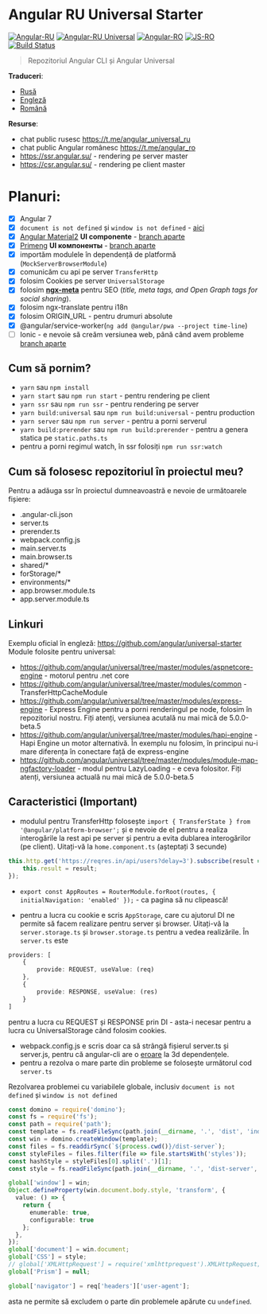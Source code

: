 # Angular RU Universal Starter
[![Angular-RU](https://img.shields.io/badge/Telegram_chat:-Angular_RU-216bc1.svg?style=flat)](https://t.me/angular_ru) [![Angular-RU Universal](https://img.shields.io/badge/Telegram_chat:-Angular_RU_Universal-14b102.svg?style=flat)](https://t.me/angular_universal_ru) [![Angular-RO](https://img.shields.io/badge/Telegram_chat:-Angular_RO-14b102.svg?style=flat)](https://t.me/angular_ro) [![JS-RO](https://img.shields.io/badge/Telegram:-JS_RO-14b102.svg?style=flat)](https://t.me/js_ro) [![Build Status](https://semaphoreci.com/api/v1/angularru/angular-universal-starter/branches/master/badge.svg)](https://semaphoreci.com/angularru/angular-universal-starter)

> Repozitoriul Angular CLI și Angular Universal

**Traduceri**:
- [Rusă](./README-RU.md)
- [Engleză](./README.md)
- [Română](./README-RO.md)

**Resurse**:
- chat public rusesc https://t.me/angular_universal_ru
- chat public Angular românesc https://t.me/angular_ro
- https://ssr.angular.su/ - rendering pe server master
- https://csr.angular.su/ - rendering pe client master

# Planuri: 
- [x] Angular 7
- [x] `document is not defined` și `window is not defined` - [aici](./defined.md)
- [x] [Angular Material2](https://material.angular.io/) **UI componente** - [branch aparte](https://github.com/Angular-RU/angular-universal-starter/tree/material2)
- [x] [Primeng](https://www.primefaces.org/primeng/) **UI компоненты** - [branch aparte](https://github.com/Angular-RU/angular-universal-starter/tree/primeng)
- [x] importăm modulele în dependență de platformă (`MockServerBrowserModule`)
- [x] comunicăm cu api pe server `TransferHttp`
- [x] folosim Cookies pe server `UniversalStorage`
- [x] folosim **[ngx-meta](https://github.com/fulls1z3/ngx-meta)** pentru SEO (*title, meta tags, and Open Graph tags for social sharing*).
- [x] folosim ngx-translate pentru i18n
- [x] folosim ORIGIN_URL - pentru drumuri absolute
- [x] @angular/service-worker(`ng add @angular/pwa --project time-line`)
- [ ] Ionic - e nevoie să creăm versiunea web, până când avem probleme [branch aparte](https://github.com/Angular-RU/angular-universal-starter/tree/ionic)

## Cum să pornim?
- `yarn` sau `npm install`
- `yarn start` sau `npm run start` - pentru rendering pe client
- `yarn ssr` sau `npm run ssr` -  pentru rendering pe server
- `yarn build:universal` sau `npm run build:universal` - pentru production
- `yarn server` sau `npm run server` - pentru a porni serverul
- `yarn build:prerender` sau `npm run build:prerender` - pentru a genera statica pe `static.paths.ts`
- pentru a porni regimul watch, în ssr folosiți `npm run ssr:watch`

## Cum să folosesc repozitoriul în proiectul meu?
Pentru a adăuga ssr în proiectul dumneavoastră e nevoie de următoarele fișiere:
 - .angular-cli.json
 - server.ts
 - prerender.ts
 - webpack.config.js
 - main.server.ts
 - main.browser.ts
 - shared/*
 - forStorage/*
 - environments/*
 - app.browser.module.ts
 - app.server.module.ts

## Linkuri
Exemplu oficial în engleză: https://github.com/angular/universal-starter 
Module folosite pentru universal:
- https://github.com/angular/universal/tree/master/modules/aspnetcore-engine - motorul pentru .net core
- https://github.com/angular/universal/tree/master/modules/common - TransferHttpCacheModule
- https://github.com/angular/universal/tree/master/modules/express-engine - Express Engine pentru a porni renderingul pe node, folosim în repozitoriul nostru. Fiți atenți, versiunea acutală nu mai mică de 5.0.0-beta.5
- https://github.com/angular/universal/tree/master/modules/hapi-engine -  Hapi Engine un motor alternativă. În exemplu nu folosim, în principui nu-i mare diferența în conectare față de express-engine
- https://github.com/angular/universal/tree/master/modules/module-map-ngfactory-loader - modul pentru LazyLoading - e ceva folositor. Fiți atenți, versiunea actuală nu mai mică de 5.0.0-beta.5

## Caracteristici (Important)
- modulul pentru TransferHttp  folosește `import { TransferState } from '@angular/platform-browser';` și e nevoie de el pentru a realiza interogările la rest api pe server și pentru a evita dublarea interogărilor (pe client). Uitați-vă la `home.component.ts` (așteptați 3 secunde)

```ts
this.http.get('https://reqres.in/api/users?delay=3').subscribe(result => {
    this.result = result;
});
```
- `export const AppRoutes = RouterModule.forRoot(routes, { initialNavigation: 'enabled' });` -  ca pagina să nu clipească!

- pentru a lucra cu cookie e scris `AppStorage`,  care cu ajutorul DI ne permite să facem realizare pentru server și browser. Uitați-vă la `server.storage.ts` și `browser.storage.ts` pentru a vedea realizările. În `server.ts`  este 
```ts
providers: [
    {
        provide: REQUEST, useValue: (req)
    },
    {
        provide: RESPONSE, useValue: (res)
    }
]
```
pentru a lucra cu REQUEST și RESPONSE prin DI -  asta-i necesar pentru a lucra cu UniversalStorage când folosim cookies.

- webpack.config.js  e scris doar ca să strângă fișierul server.ts și server.js, pentru că angular-cli are o [eroare](https://github.com/angular/angular-cli/issues/7200) la 3d dependențele.
- pentru a rezolva o mare parte din probleme se folosește următorul cod `server.ts`

Rezolvarea problemei cu variabilele globale, inclusiv `document is not defined` și `window is not defined`
```ts
const domino = require('domino');
const fs = require('fs');
const path = require('path');
const template = fs.readFileSync(path.join(__dirname, '.', 'dist', 'index.html')).toString();
const win = domino.createWindow(template);
const files = fs.readdirSync(`${process.cwd()}/dist-server`);
const styleFiles = files.filter(file => file.startsWith('styles'));
const hashStyle = styleFiles[0].split('.')[1];
const style = fs.readFileSync(path.join(__dirname, '.', 'dist-server', `styles.${hashStyle}.bundle.css`)).toString();

global['window'] = win;
Object.defineProperty(win.document.body.style, 'transform', {
  value: () => {
    return {
      enumerable: true,
      configurable: true
    };
  },
});
global['document'] = win.document;
global['CSS'] = style;
// global['XMLHttpRequest'] = require('xmlhttprequest').XMLHttpRequest;
global['Prism'] = null;

```

```ts
global['navigator'] = req['headers']['user-agent'];
```
asta ne permite să excludem o parte din problemele apărute cu `undefined`.
